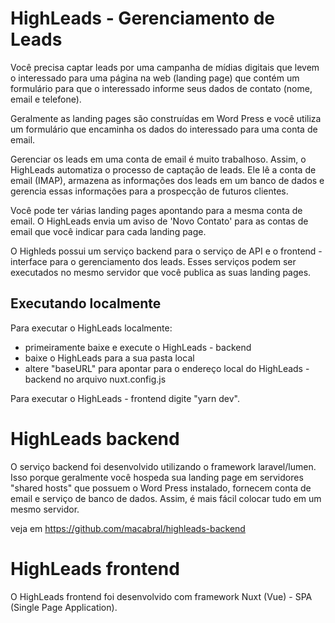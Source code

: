 # HighLeads - Gerenciamento de Leads

Você precisa captar leads por uma campanha de mídias digitais que levem o interessado para uma página na web (landing page) que contém um formulário
para que o interessado informe seus dados de contato (nome, email e telefone).

Geralmente as landing pages são construídas em Word Press e você utiliza um formulário que encaminha os dados do interessado para uma conta de email.

Gerenciar os leads em uma conta de email é muito trabalhoso. Assim, o HighLeads automatiza o processo de captação de leads. Ele lê a conta de email (IMAP), armazena as informações dos leads em um banco de dados e gerencia essas informações para a prospecção de futuros clientes.

Você pode ter várias landing pages apontando para a mesma conta de email.  O HighLeads envia um aviso de 'Novo Contato' para as contas de email que você indicar para cada landing page.

O Highleds possui um serviço backend para o serviço de API e o frontend - interface para o gerenciamento dos leads.  Esses serviços podem ser executados no mesmo servidor que você publica as suas landing pages.

## Executando localmente

Para executar o HighLeads localmente:

- primeiramente baixe e execute o HighLeads - backend
- baixe o HighLeads para a sua pasta local
- altere "baseURL" para apontar para o endereço local do HighLeads - backend no arquivo nuxt.config.js

Para executar o HighLeads - frontend digite "yarn dev".

# HighLeads backend

O serviço backend foi desenvolvido utilizando o framework laravel/lumen. Isso porque geralmente você hospeda sua landing page em servidores "shared hosts" que possuem o Word Press instalado, fornecem conta de email e serviço de banco de dados.  Assim, é mais fácil colocar tudo em um mesmo servidor.

veja em https://github.com/macabral/highleads-backend

# HighLeads frontend

O HighLeads frontend foi desenvolvido com framework Nuxt (Vue) - SPA (Single Page Application).



